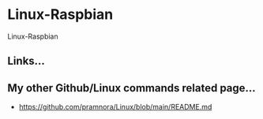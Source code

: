 # Linux-Raspbian
Linux-Raspbian

## Links...  

## My other Github/Linux commands related page...  

- https://github.com/pramnora/Linux/blob/main/README.md  

